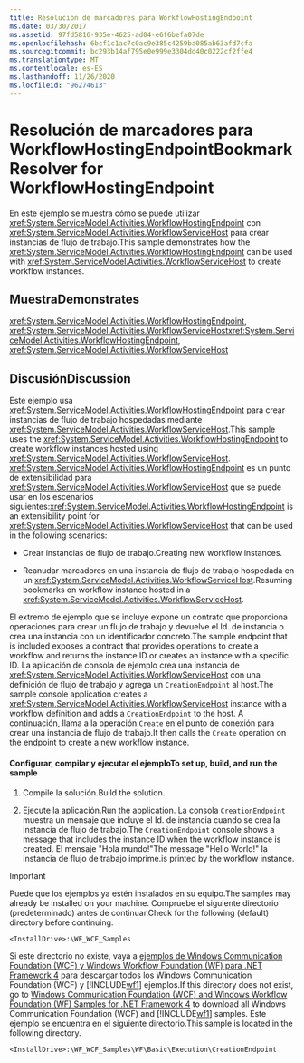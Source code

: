 ```yaml
---
title: Resolución de marcadores para WorkflowHostingEndpoint
ms.date: 03/30/2017
ms.assetid: 97fd5816-935e-4625-ad04-e6f6befa07de
ms.openlocfilehash: 6bcf1c1ac7c0ac9e385c4259ba085ab63afd7cfa
ms.sourcegitcommit: bc293b14af795e0e999e3304dd40c0222cf2ffe4
ms.translationtype: MT
ms.contentlocale: es-ES
ms.lasthandoff: 11/26/2020
ms.locfileid: "96274613"
---
```

# <a name="bookmark-resolver-for-workflowhostingendpoint"></a><span data-ttu-id="e9372-102">Resolución de marcadores para WorkflowHostingEndpoint</span><span class="sxs-lookup"><span data-stu-id="e9372-102">Bookmark Resolver for WorkflowHostingEndpoint</span></span>

<span data-ttu-id="e9372-103">En este ejemplo se muestra cómo se puede utilizar <xref:System.ServiceModel.Activities.WorkflowHostingEndpoint> con <xref:System.ServiceModel.Activities.WorkflowServiceHost> para crear instancias de flujo de trabajo.</span><span class="sxs-lookup"><span data-stu-id="e9372-103">This sample demonstrates how the <xref:System.ServiceModel.Activities.WorkflowHostingEndpoint> can be used with <xref:System.ServiceModel.Activities.WorkflowServiceHost> to create workflow instances.</span></span>  
  
## <a name="demonstrates"></a><span data-ttu-id="e9372-104">Muestra</span><span class="sxs-lookup"><span data-stu-id="e9372-104">Demonstrates</span></span>  

 <span data-ttu-id="e9372-105"><xref:System.ServiceModel.Activities.WorkflowHostingEndpoint>, <xref:System.ServiceModel.Activities.WorkflowServiceHost></span><span class="sxs-lookup"><span data-stu-id="e9372-105"><xref:System.ServiceModel.Activities.WorkflowHostingEndpoint>, <xref:System.ServiceModel.Activities.WorkflowServiceHost></span></span>  
  
## <a name="discussion"></a><span data-ttu-id="e9372-106">Discusión</span><span class="sxs-lookup"><span data-stu-id="e9372-106">Discussion</span></span>  

 <span data-ttu-id="e9372-107">Este ejemplo usa <xref:System.ServiceModel.Activities.WorkflowHostingEndpoint> para crear instancias de flujo de trabajo hospedadas mediante <xref:System.ServiceModel.Activities.WorkflowServiceHost>.</span><span class="sxs-lookup"><span data-stu-id="e9372-107">This sample uses the <xref:System.ServiceModel.Activities.WorkflowHostingEndpoint> to create workflow instances hosted using <xref:System.ServiceModel.Activities.WorkflowServiceHost>.</span></span> <span data-ttu-id="e9372-108"><xref:System.ServiceModel.Activities.WorkflowHostingEndpoint> es un punto de extensibilidad para <xref:System.ServiceModel.Activities.WorkflowServiceHost> que se puede usar en los escenarios siguientes:</span><span class="sxs-lookup"><span data-stu-id="e9372-108"><xref:System.ServiceModel.Activities.WorkflowHostingEndpoint> is an extensibility point for <xref:System.ServiceModel.Activities.WorkflowServiceHost> that can be used in the following scenarios:</span></span>  
  
- <span data-ttu-id="e9372-109">Crear instancias de flujo de trabajo.</span><span class="sxs-lookup"><span data-stu-id="e9372-109">Creating new workflow instances.</span></span>  
  
- <span data-ttu-id="e9372-110">Reanudar marcadores en una instancia de flujo de trabajo hospedada en un <xref:System.ServiceModel.Activities.WorkflowServiceHost>.</span><span class="sxs-lookup"><span data-stu-id="e9372-110">Resuming bookmarks on workflow instance hosted in a <xref:System.ServiceModel.Activities.WorkflowServiceHost>.</span></span>  
  
 <span data-ttu-id="e9372-111">El extremo de ejemplo que se incluye expone un contrato que proporciona operaciones para crear un flujo de trabajo y devuelve el Id. de instancia o crea una instancia con un identificador concreto.</span><span class="sxs-lookup"><span data-stu-id="e9372-111">The sample endpoint that is included exposes a contract that provides operations to create a workflow and returns the instance ID or creates an instance with a specific ID.</span></span> <span data-ttu-id="e9372-112">La aplicación de consola de ejemplo crea una instancia de <xref:System.ServiceModel.Activities.WorkflowServiceHost> con una definición de flujo de trabajo y agrega un `CreationEndpoint` al host.</span><span class="sxs-lookup"><span data-stu-id="e9372-112">The sample console application creates a <xref:System.ServiceModel.Activities.WorkflowServiceHost> instance with a workflow definition and adds a `CreationEndpoint` to the host.</span></span> <span data-ttu-id="e9372-113">A continuación, llama a la operación `Create` en el punto de conexión para crear una instancia de flujo de trabajo.</span><span class="sxs-lookup"><span data-stu-id="e9372-113">It then calls the `Create` operation on the endpoint to create a new workflow instance.</span></span>  
  
#### <a name="to-set-up-build-and-run-the-sample"></a><span data-ttu-id="e9372-114">Configurar, compilar y ejecutar el ejemplo</span><span class="sxs-lookup"><span data-stu-id="e9372-114">To set up, build, and run the sample</span></span>  
  
1. <span data-ttu-id="e9372-115">Compile la solución.</span><span class="sxs-lookup"><span data-stu-id="e9372-115">Build the solution.</span></span>  
  
2. <span data-ttu-id="e9372-116">Ejecute la aplicación.</span><span class="sxs-lookup"><span data-stu-id="e9372-116">Run the application.</span></span> <span data-ttu-id="e9372-117">La consola `CreationEndpoint` muestra un mensaje que incluye el Id. de instancia cuando se crea la instancia de flujo de trabajo.</span><span class="sxs-lookup"><span data-stu-id="e9372-117">The `CreationEndpoint` console shows a message that includes the instance ID when the workflow instance is created.</span></span> <span data-ttu-id="e9372-118">El mensaje "Hola mundo!"</span><span class="sxs-lookup"><span data-stu-id="e9372-118">The message "Hello World!"</span></span> <span data-ttu-id="e9372-119">la instancia de flujo de trabajo imprime.</span><span class="sxs-lookup"><span data-stu-id="e9372-119">is printed by the workflow instance.</span></span>  
  
> [!IMPORTANT]
> <span data-ttu-id="e9372-120">Puede que los ejemplos ya estén instalados en su equipo.</span><span class="sxs-lookup"><span data-stu-id="e9372-120">The samples may already be installed on your machine.</span></span> <span data-ttu-id="e9372-121">Compruebe el siguiente directorio (predeterminado) antes de continuar.</span><span class="sxs-lookup"><span data-stu-id="e9372-121">Check for the following (default) directory before continuing.</span></span>  
>
> `<InstallDrive>:\WF_WCF_Samples`  
>
> <span data-ttu-id="e9372-122">Si este directorio no existe, vaya a [ejemplos de Windows Communication Foundation (WCF) y Windows Workflow Foundation (WF) para .NET Framework 4](https://www.microsoft.com/download/details.aspx?id=21459) para descargar todos los Windows Communication Foundation (WCF) y [!INCLUDE[wf1](../../../../includes/wf1-md.md)] ejemplos.</span><span class="sxs-lookup"><span data-stu-id="e9372-122">If this directory does not exist, go to [Windows Communication Foundation (WCF) and Windows Workflow Foundation (WF) Samples for .NET Framework 4](https://www.microsoft.com/download/details.aspx?id=21459) to download all Windows Communication Foundation (WCF) and [!INCLUDE[wf1](../../../../includes/wf1-md.md)] samples.</span></span> <span data-ttu-id="e9372-123">Este ejemplo se encuentra en el siguiente directorio.</span><span class="sxs-lookup"><span data-stu-id="e9372-123">This sample is located in the following directory.</span></span>  
>
> `<InstallDrive>:\WF_WCF_Samples\WF\Basic\Execution\CreationEndpoint`
